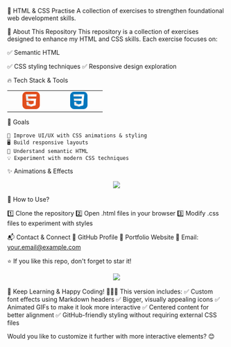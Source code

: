🚀 HTML & CSS Practise
A collection of exercises to strengthen foundational web development skills.

🌟 About This Repository
This repository is a collection of exercises designed to enhance my HTML and CSS skills. Each exercise focuses on:

✅ Semantic HTML

✅ CSS styling techniques
✅ Responsive design exploration

🔥 Tech Stack & Tools

<table>
<tr>
  <td align="center" width="96"> <a href="https://developer.mozilla.org/en-US/docs/Web/HTML" target="_blank"> <img src="https://github.com/tandpfun/skill-icons/blob/main/icons/HTML.svg" alt="HTML5" width="40" height="40"/> </a></td>

  <td align="center" width="96"><a href="https://developer.mozilla.org/en-US/docs/Web/CSS" target="_blank"> <img src="https://github.com/tandpfun/skill-icons/blob/main/icons/CSS.svg" alt="CSS3" width="40" height="40"/> </a></td>

</tr>
</table>
  
🎯 Goals

    🎨 Improve UI/UX with CSS animations & styling
    🖥️ Build responsive layouts
    📝 Understand semantic HTML
    💡 Experiment with modern CSS techniques

✨ Animations & Effects

<p align="center"> <img src="https://user-images.githubusercontent.com/5550850/96376818-67f83a00-118e-11eb-8481-14d5c083b2ed.gif" width="250"> </p>

📌 How to Use?

1️⃣ Clone the repository
2️⃣ Open .html files in your browser
3️⃣ Modify .css files to experiment with styles

📬 Contact & Connect
👤 GitHub Profile
💼 Portfolio Website
📧 Email: your.email@example.com

⭐ If you like this repo, don't forget to star it!

<p align="center"> <img src="https://media.giphy.com/media/xT8qBuhwqvDTCQzntm/giphy.gif" width="200"> </p>
🚀 Keep Learning & Happy Coding! 👨‍💻✨
This version includes:
✅ Custom font effects using Markdown headers
✅ Bigger, visually appealing icons
✅ Animated GIFs to make it look more interactive
✅ Centered content for better alignment
✅ GitHub-friendly styling without requiring external CSS files

Would you like to customize it further with more interactive elements? 😊
